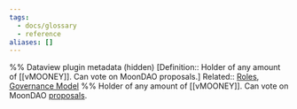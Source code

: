 ```yaml
---
tags:
  - docs/glossary
  - reference
aliases: []
---
```

%% Dataview plugin metadata (hidden)
[Definition:: Holder of any amount of [[vMOONEY]]. Can vote on MoonDAO proposals.]
Related:: [Roles](Roles.md), [Governance Model](Governance%20Model.md)
%%
Holder of any amount of [[vMOONEY]]. Can vote on MoonDAO [proposals](Project%20System.md).